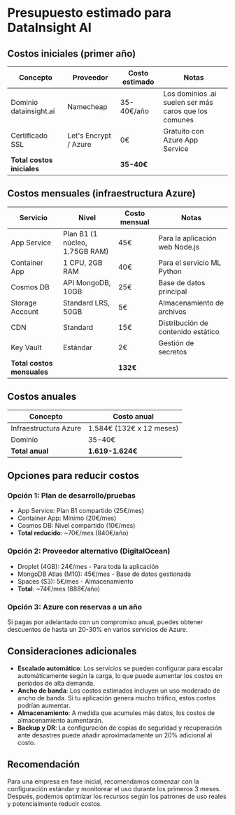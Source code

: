 # Presupuesto estimado para DataInsight AI

## Costos iniciales (primer año)

| Concepto | Proveedor | Costo estimado | Notas |
|----------|-----------|----------------|-------|
| Dominio datainsight.ai | Namecheap | 35-40€/año | Los dominios .ai suelen ser más caros que los comunes |
| Certificado SSL | Let's Encrypt / Azure | 0€ | Gratuito con Azure App Service |
| **Total costos iniciales** | | **35-40€** | |

## Costos mensuales (infraestructura Azure)

| Servicio | Nivel | Costo mensual | Notas |
|----------|-------|---------------|-------|
| App Service | Plan B1 (1 núcleo, 1.75GB RAM) | 45€ | Para la aplicación web Node.js |
| Container App | 1 CPU, 2GB RAM | 40€ | Para el servicio ML Python |
| Cosmos DB | API MongoDB, 10GB | 25€ | Base de datos principal |
| Storage Account | Standard LRS, 50GB | 5€ | Almacenamiento de archivos |
| CDN | Standard | 15€ | Distribución de contenido estático |
| Key Vault | Estándar | 2€ | Gestión de secretos |
| **Total costos mensuales** | | **132€** | |

## Costos anuales

| Concepto | Costo anual |
|----------|-------------|
| Infraestructura Azure | 1.584€ (132€ x 12 meses) |
| Dominio | 35-40€ |
| **Total anual** | **1.619-1.624€** |

## Opciones para reducir costos

### Opción 1: Plan de desarrollo/pruebas
- App Service: Plan B1 compartido (25€/mes)
- Container App: Mínimo (20€/mes)
- Cosmos DB: Nivel compartido (10€/mes)
- **Total reducido**: ~70€/mes (840€/año)

### Opción 2: Proveedor alternativo (DigitalOcean)
- Droplet (4GB): 24€/mes - Para toda la aplicación
- MongoDB Atlas (M10): 45€/mes - Base de datos gestionada
- Spaces (S3): 5€/mes - Almacenamiento
- **Total**: ~74€/mes (888€/año)

### Opción 3: Azure con reservas a un año
Si pagas por adelantado con un compromiso anual, puedes obtener descuentos de hasta un 20-30% en varios servicios de Azure.

## Consideraciones adicionales

- **Escalado automático**: Los servicios se pueden configurar para escalar automáticamente según la carga, lo que puede aumentar los costos en periodos de alta demanda.
- **Ancho de banda**: Los costos estimados incluyen un uso moderado de ancho de banda. Si tu aplicación genera mucho tráfico, estos costos podrían aumentar.
- **Almacenamiento**: A medida que acumules más datos, los costos de almacenamiento aumentarán.
- **Backup y DR**: La configuración de copias de seguridad y recuperación ante desastres puede añadir aproximadamente un 20% adicional al costo.

## Recomendación

Para una empresa en fase inicial, recomendamos comenzar con la configuración estándar y monitorear el uso durante los primeros 3 meses. Después, podemos optimizar los recursos según los patrones de uso reales y potencialmente reducir costos.
